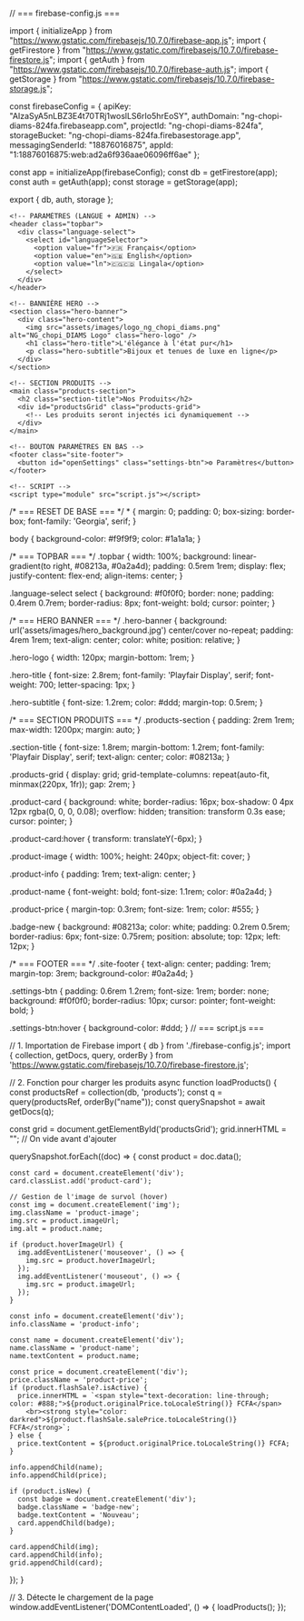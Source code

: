 // === firebase-config.js ===

import { initializeApp } from "https://www.gstatic.com/firebasejs/10.7.0/firebase-app.js";
import { getFirestore } from "https://www.gstatic.com/firebasejs/10.7.0/firebase-firestore.js";
import { getAuth } from "https://www.gstatic.com/firebasejs/10.7.0/firebase-auth.js";
import { getStorage } from "https://www.gstatic.com/firebasejs/10.7.0/firebase-storage.js";

const firebaseConfig = {
  apiKey: "AIzaSyA5nLBZ3E4t70TRj1woslLS6rIo5hrEoSY",
  authDomain: "ng-chopi-diams-824fa.firebaseapp.com",
  projectId: "ng-chopi-diams-824fa",
  storageBucket: "ng-chopi-diams-824fa.firebasestorage.app",
  messagingSenderId: "18876016875",
  appId: "1:18876016875:web:ad2a6f936aae06096ff6ae"
};

const app = initializeApp(firebaseConfig);
const db = getFirestore(app);
const auth = getAuth(app);
const storage = getStorage(app);

export { db, auth, storage };

<!DOCTYPE html>
<html lang="fr">
  <head>
    <meta charset="UTF-8" />
    <meta name="viewport" content="width=device-width, initial-scale=1.0" />
    <title>NG_chopi_DIAMS</title>
    <link rel="stylesheet" href="style.css" />
  </head>
  <body>

    <!-- PARAMÈTRES (LANGUE + ADMIN) -->
    <header class="topbar">
      <div class="language-select">
        <select id="languageSelector">
          <option value="fr">🇫🇷 Français</option>
          <option value="en">🇬🇧 English</option>
          <option value="ln">🇨🇬🇨🇩 Lingala</option>
        </select>
      </div>
    </header>

    <!-- BANNIÈRE HERO -->
    <section class="hero-banner">
      <div class="hero-content">
        <img src="assets/images/logo_ng_chopi_diams.png" alt="NG_chopi_DIAMS Logo" class="hero-logo" />
        <h1 class="hero-title">L'élégance à l'état pur</h1>
        <p class="hero-subtitle">Bijoux et tenues de luxe en ligne</p>
      </div>
    </section>

    <!-- SECTION PRODUITS -->
    <main class="products-section">
      <h2 class="section-title">Nos Produits</h2>
      <div id="productsGrid" class="products-grid">
        <!-- Les produits seront injectés ici dynamiquement -->
      </div>
    </main>

    <!-- BOUTON PARAMÈTRES EN BAS -->
    <footer class="site-footer">
      <button id="openSettings" class="settings-btn">⚙ Paramètres</button>
    </footer>

    <!-- SCRIPT -->
    <script type="module" src="script.js"></script>
  </body>
</html>
/* === RESET DE BASE === */
* {
  margin: 0;
  padding: 0;
  box-sizing: border-box;
  font-family: 'Georgia', serif;
}

body {
  background-color: #f9f9f9;
  color: #1a1a1a;
}

/* === TOPBAR === */
.topbar {
  width: 100%;
  background: linear-gradient(to right, #08213a, #0a2a4d);
  padding: 0.5rem 1rem;
  display: flex;
  justify-content: flex-end;
  align-items: center;
}

.language-select select {
  background: #f0f0f0;
  border: none;
  padding: 0.4rem 0.7rem;
  border-radius: 8px;
  font-weight: bold;
  cursor: pointer;
}

/* === HERO BANNER === */
.hero-banner {
  background: url('assets/images/hero_background.jpg') center/cover no-repeat;
  padding: 4rem 1rem;
  text-align: center;
  color: white;
  position: relative;
}

.hero-logo {
  width: 120px;
  margin-bottom: 1rem;
}

.hero-title {
  font-size: 2.8rem;
  font-family: 'Playfair Display', serif;
  font-weight: 700;
  letter-spacing: 1px;
}

.hero-subtitle {
  font-size: 1.2rem;
  color: #ddd;
  margin-top: 0.5rem;
}

/* === SECTION PRODUITS === */
.products-section {
  padding: 2rem 1rem;
  max-width: 1200px;
  margin: auto;
}

.section-title {
  font-size: 1.8rem;
  margin-bottom: 1.2rem;
  font-family: 'Playfair Display', serif;
  text-align: center;
  color: #08213a;
}

.products-grid {
  display: grid;
  grid-template-columns: repeat(auto-fit, minmax(220px, 1fr));
  gap: 2rem;
}

.product-card {
  background: white;
  border-radius: 16px;
  box-shadow: 0 4px 12px rgba(0, 0, 0, 0.08);
  overflow: hidden;
  transition: transform 0.3s ease;
  cursor: pointer;
}

.product-card:hover {
  transform: translateY(-6px);
}

.product-image {
  width: 100%;
  height: 240px;
  object-fit: cover;
}

.product-info {
  padding: 1rem;
  text-align: center;
}

.product-name {
  font-weight: bold;
  font-size: 1.1rem;
  color: #0a2a4d;
}

.product-price {
  margin-top: 0.3rem;
  font-size: 1rem;
  color: #555;
}

.badge-new {
  background: #08213a;
  color: white;
  padding: 0.2rem 0.5rem;
  border-radius: 6px;
  font-size: 0.75rem;
  position: absolute;
  top: 12px;
  left: 12px;
}

/* === FOOTER === */
.site-footer {
  text-align: center;
  padding: 1rem;
  margin-top: 3rem;
  background-color: #0a2a4d;
}

.settings-btn {
  padding: 0.6rem 1.2rem;
  font-size: 1rem;
  border: none;
  background: #f0f0f0;
  border-radius: 10px;
  cursor: pointer;
  font-weight: bold;
}

.settings-btn:hover {
  background-color: #ddd;
}
// === script.js ===

// 1. Importation de Firebase
import { db } from './firebase-config.js';
import {
  collection,
  getDocs,
  query,
  orderBy
} from 'https://www.gstatic.com/firebasejs/10.7.0/firebase-firestore.js';

// 2. Fonction pour charger les produits
async function loadProducts() {
  const productsRef = collection(db, 'products');
  const q = query(productsRef, orderBy("name"));
  const querySnapshot = await getDocs(q);

  const grid = document.getElementById('productsGrid');
  grid.innerHTML = ""; // On vide avant d'ajouter

  querySnapshot.forEach((doc) => {
    const product = doc.data();

    const card = document.createElement('div');
    card.classList.add('product-card');

    // Gestion de l'image de survol (hover)
    const img = document.createElement('img');
    img.className = 'product-image';
    img.src = product.imageUrl;
    img.alt = product.name;

    if (product.hoverImageUrl) {
      img.addEventListener('mouseover', () => {
        img.src = product.hoverImageUrl;
      });
      img.addEventListener('mouseout', () => {
        img.src = product.imageUrl;
      });
    }

    const info = document.createElement('div');
    info.className = 'product-info';

    const name = document.createElement('div');
    name.className = 'product-name';
    name.textContent = product.name;

    const price = document.createElement('div');
    price.className = 'product-price';
    if (product.flashSale?.isActive) {
      price.innerHTML = `<span style="text-decoration: line-through; color: #888;">${product.originalPrice.toLocaleString()} FCFA</span>
        <br><strong style="color: darkred">${product.flashSale.salePrice.toLocaleString()} FCFA</strong>`;
    } else {
      price.textContent = ${product.originalPrice.toLocaleString()} FCFA;
    }

    info.appendChild(name);
    info.appendChild(price);

    if (product.isNew) {
      const badge = document.createElement('div');
      badge.className = 'badge-new';
      badge.textContent = 'Nouveau';
      card.appendChild(badge);
    }

    card.appendChild(img);
    card.appendChild(info);
    grid.appendChild(card);
  });
}

// 3. Détecte le chargement de la page
window.addEventListener('DOMContentLoaded', () => {
  loadProducts();
});
